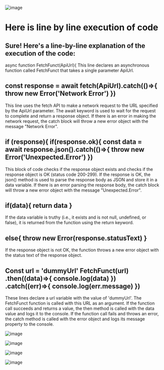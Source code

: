 ![image](https://user-images.githubusercontent.com/89120960/228775234-7f445589-879d-4dcc-8acc-bd9999854533.png)








<h1>Here is line by line execution of code</h1>
<h2>Sure! Here's a line-by-line explanation of the execution of the code:</h2>
<div></h2>
async function FetchFunct(ApiUrl){
This line declares an asynchronous function called FetchFunct that takes a single parameter ApiUrl.</h2>
</div>

<div><h2>
const response = await fetch(ApiUrl).catch(()=>{
    throw new Error('Network Error')
  })</h2>
</div>
<p>This line uses the fetch API to make a network request to the URL specified by the ApiUrl parameter. The await keyword is used to wait for the request to complete and return a response object. If there is an error in making the network request, the catch block will throw a new error object with the message "Network Error".</p>

<div><h2>
if (response){
    if(response.ok){
        const data = await response.json().catch(()=>{
            throw new Error('Unexpected.Error')
        })</h2>
</div>
<p>This block of code checks if the response object exists and checks if the response object is OK (status code 200-299). If the response is OK, the json() method is used to parse the response body as JSON and store it in a data variable. If there is an error parsing the response body, the catch block will throw a new error object with the message "Unexpected.Error".</p>


<div><h2>
if(data){
    return data
}
  </h2>
</div>
<p>If the data variable is truthy (i.e., it exists and is not null, undefined, or false), it is returned from the function using the return keyword.</p>

<div><h2>
else{
    throw new Error(response.statusText)
}
  </h2>
</div>
<p>If the response object is not OK, the function throws a new error object with the status text of the response object.</p>

<div><h2>
Const url = 'dummyUrl'
FetchFunct(url)
  .then((data)=>{
    console.log(data)
  })
  .catch((err)=>{
    console.log(err.message)
  })</h2>
</div>
<p>These lines declare a url variable with the value of 'dummyUrl'. The FetchFunct function is called with this URL as an argument. If the function call succeeds and returns a value, the then method is called with the data value and logs it to the console. If the function call fails and throws an error, the catch method is called with the error object and logs its message property to the console.</p>


![image](https://user-images.githubusercontent.com/89120960/228777729-cf9683d2-db00-4e44-a7a9-3a5f713f1a36.png)

![image](https://user-images.githubusercontent.com/89120960/228777951-995d5643-ec73-4049-83d9-ab08b052029c.png)

![image](https://user-images.githubusercontent.com/89120960/228778108-b702faef-2b0a-49ad-88a5-0e368e90d337.png)

![image](https://user-images.githubusercontent.com/89120960/228778234-24d0f297-5a67-4b73-9c64-2b13a80c0777.png)

